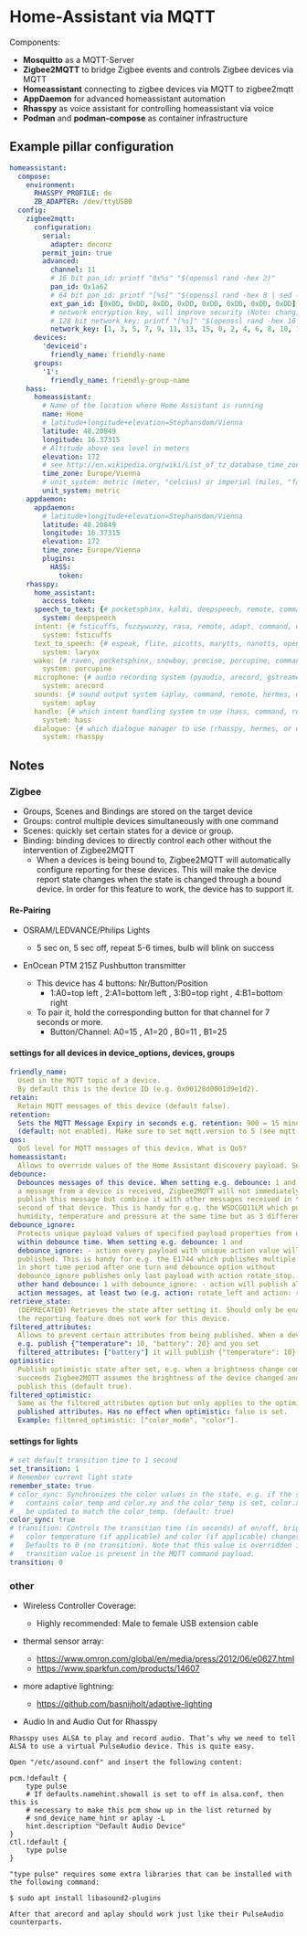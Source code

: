 # Home-Assistant via MQTT

Components:
+ **Mosquitto** as a MQTT-Server
+ **Zigbee2MQTT** to bridge Zigbee events and controls Zigbee devices via MQTT
+ **Homeassistant** connecting to zigbee devices via MQTT to zigbee2mqtt
+ **AppDaemon** for advanced homeassistant automation
+ **Rhasspy** as voice assistant for controlling homeassistant via voice
+ **Podman** and **podman-compose** as container infrastructure

## Example pillar configuration

```yaml
homeassistant:
  compose:
    environment:
      RHASSPY_PROFILE: de
      ZB_ADAPTER: /dev/ttyUSB0
  config:
    zigbee2mqtt:
      configuration:
        serial:
          adapter: deconz
        permit_join: true
        advanced:
          channel: 11
          # 16 bit pan_id: printf "0x%s" "$(openssl rand -hex 2)"
          pan_id: 0x1a62
          # 64 bit pan_id: printf "[%s]" "$(openssl rand -hex 8 | sed -r "s/(..)/0x\1, /g")"
          ext_pan_id: [0xDD, 0xDD, 0xDD, 0xDD, 0xDD, 0xDD, 0xDD, 0xDD]
          # network encryption key, will improve security (Note: changing requires repairing of all devices) (default: shown below)
          # 128 bit network_key: printf "[%s]" "$(openssl rand -hex 16 | sed -r "s/(..)/0x\1, /g")"
          network_key: [1, 3, 5, 7, 9, 11, 13, 15, 0, 2, 4, 6, 8, 10, 12, 13]
      devices:
        'deviceid':
          friendly_name: friendly-name
      groups:
        '1':
          friendly_name: friendly-group-name
    hass:
      homeassistant:
        # Name of the location where Home Assistant is running
        name: Home
        # latitude+longitude+elevation=Stephansdom/Vienna
        latitude: 48.20849
        longitude: 16.37315
        # Altitude above sea level in meters
        elevation: 172
        # see http://en.wikipedia.org/wiki/List_of_tz_database_time_zones
        time_zone: Europe/Vienna
        # unit_system: metric (meter, °celcius) or imperial (miles, °fahrenheit)
        unit_system: metric
    appdaemon:
      appdaemon:
        # latitude+longitude+elevation=Stephansdom/Vienna
        latitude: 48.20849
        longitude: 16.37315
        elevation: 172
        time_zone: Europe/Vienna
        plugins:
          HASS:
            token:
    rhasspy:
      home_assistant:
        access_token:
      speech_to_text: {# pocketsphinx, kaldi, deepspeech, remote, command, or dummy #}
        system: deepspeech
      intent: {# fsticuffs, fuzzywuzzy, rasa, remote, adapt, command, or dummy #}
        system: fsticuffs
      text_to_speech: {# espeak, flite, picotts, marytts, nanotts, opentts, wavenet	larynx, command, remote, command, hermes, or dummy #}
        system: larynx
      wake: {# raven, pocketsphinx, snowboy, precise, porcupine, command, hermes, or dummy #}
        system: porcupine
      microphone: {# audio recording system (pyaudio, arecord, gstreamer, or dummy) #}
        system: arecord
      sounds: {# sound output system (aplay, command, remote, hermes, or dummy) #}
        system: aplay
      handle: {# which intent handling system to use (hass, command, remote, command, or dummy #}
        system: hass
      dialogue: {# which dialogue manager to use (rhasspy, hermes, or dummy) #}
        system: rhasspy
```

## Notes

### Zigbee

+ Groups, Scenes and Bindings are stored on the target device
+ Groups: control multiple devices simultaneously with one command
+ Scenes: quickly set certain states for a device or group.
+ Binding: binding devices to directly control each other without the intervention of Zigbee2MQTT
  + When a devices is being bound to, Zigbee2MQTT will automatically configure reporting for these devices. This will make the device report state changes when the state is changed through a bound device. In order for this feature to work, the device has to support it.

#### Re-Pairing

+ OSRAM/LEDVANCE/Philips Lights
  + 5 sec on, 5 sec off, repeat 5-6 times, bulb will blink on success

+ EnOcean PTM 215Z Pushbutton transmitter
  + This device has 4 buttons: Nr/Button/Position
    + 1:A0=top left , 2:A1=bottom left , 3:B0=top right , 4:B1=bottom right
  + To pair it, hold the corresponding button for that channel for 7 seconds or more.
    + Button/Channel: A0=15 , A1=20 , B0=11 , B1=25

#### settings for all devices in device_options, devices, groups

```yaml
friendly_name:
  Used in the MQTT topic of a device.
  By default this is the device ID (e.g. 0x00128d0001d9e1d2).
retain:
  Retain MQTT messages of this device (default false).
retention:
  Sets the MQTT Message Expiry in seconds e.g. retention: 900 = 15 minutes
  (default: not enabled). Make sure to set mqtt.version to 5 (see mqtt configuration above)
qos:
  QoS level for MQTT messages of this device. What is QoS?
homeassistant:
  Allows to override values of the Home Assistant discovery payload. See example below.
debounce:
  Debounces messages of this device. When setting e.g. debounce: 1 and
  a message from a device is received, Zigbee2MQTT will not immediately
  publish this message but combine it with other messages received in that same
  second of that device. This is handy for e.g. the WSDCGQ11LM which publishes
  humidity, temperature and pressure at the same time but as 3 different messages.
debounce_ignore:
  Protects unique payload values of specified payload properties from overriding
  within debounce time. When setting e.g. debounce: 1 and
  debounce_ignore: - action every payload with unique action value will be
  published. This is handy for e.g. the E1744 which publishes multiple messages
  in short time period after one turn and debounce option without
  debounce_ignore publishes only last payload with action rotate_stop. On the
  other hand debounce: 1 with debounce_ignore: - action will publish all unique
  action messages, at least two (e.g. action: rotate_left and action: rotate_stop)
retrieve_state:
  (DEPRECATED) Retrieves the state after setting it. Should only be enabled when
  the reporting feature does not work for this device.
filtered_attributes:
  Allows to prevent certain attributes from being published. When a device would
  e.g. publish {"temperature": 10, "battery": 20} and you set
  filtered_attributes: ["battery"] it will publish {"temperature": 10}.
optimistic:
  Publish optimistic state after set, e.g. when a brightness change command
  succeeds Zigbee2MQTT assumes the brightness of the device changed and will
  publish this (default true).
filtered_optimistic:
  Same as the filtered_attributes option but only applies to the optimistic
  published attributes. Has no effect when optimistic: false is set.
  Example: filtered_optimistic: ["color_mode", "color"].
```

#### settings for lights
```yaml
# set default transition time to 1 second
set_transition: 1
# Remember current light state
remember_state: true
# color_sync: Synchronizes the color values in the state, e.g. if the state
#   contains color_temp and color.xy and the color_temp is set, color.xy will
#   be updated to match the color_temp. (default: true)
color_sync: true
# transition: Controls the transition time (in seconds) of on/off, brightness,
#   color temperature (if applicable) and color (if applicable) changes.
#   Defaults to 0 (no transition). Note that this value is overridden if a
#   transition value is present in the MQTT command payload.
transition: 0
```

### other

+ Wireless Controller Coverage:
  + Highly recommended: Male to female USB extension cable

+ thermal sensor array:
  + https://www.omron.com/global/en/media/press/2012/06/e0627.html
  + https://www.sparkfun.com/products/14607

+ more adaptive lightning:
  + https://github.com/basnijholt/adaptive-lighting

+ Audio In and Audio Out for Rhasspy
```
Rhasspy uses ALSA to play and record audio. That’s why we need to tell ALSA to use a virtual PulseAudio device. This is quite easy.

Open "/etc/asound.conf" and insert the following content:

pcm.!default {
    type pulse
    # If defaults.namehint.showall is set to off in alsa.conf, then this is
    # necessary to make this pcm show up in the list returned by
    # snd_device_name_hint or aplay -L
    hint.description "Default Audio Device"
}
ctl.!default {
    type pulse
}

"type pulse" requires some extra libraries that can be installed with the following command:

$ sudo apt install libasound2-plugins

After that arecord and aplay should work just like their PulseAudio counterparts.
```
